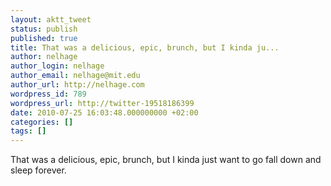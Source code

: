 ```yaml
---
layout: aktt_tweet
status: publish
published: true
title: That was a delicious, epic, brunch, but I kinda ju...
author: nelhage
author_login: nelhage
author_email: nelhage@mit.edu
author_url: http://nelhage.com
wordpress_id: 789
wordpress_url: http://twitter-19518186399
date: 2010-07-25 16:03:48.000000000 +02:00
categories: []
tags: []
---
```

That was a delicious, epic, brunch, but I kinda just want to go fall down and sleep forever.
